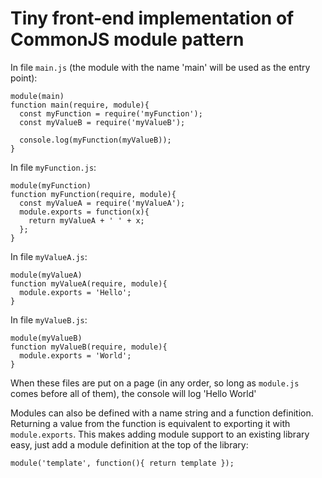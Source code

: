Tiny front-end implementation of CommonJS module pattern
===

In file `main.js` (the module with the name 'main' will be used as the entry point):

    module(main)
    function main(require, module){
      const myFunction = require('myFunction');
      const myValueB = require('myValueB');

      console.log(myFunction(myValueB));
    }

In file `myFunction.js`:

    module(myFunction)
    function myFunction(require, module){
      const myValueA = require('myValueA');
      module.exports = function(x){
        return myValueA + ' ' + x;
      };
    }

In file `myValueA.js`:

    module(myValueA)
    function myValueA(require, module){
      module.exports = 'Hello';
    }

In file `myValueB.js`:

    module(myValueB)
    function myValueB(require, module){
      module.exports = 'World';
    }

When these files are put on a page (in any order, so long as `module.js` comes before all of them), the console will log 'Hello World'

Modules can also be defined with a name string and a function definition.  Returning a value from the function is equivalent to exporting it with `module.exports`.  This makes adding module support to an existing library easy, just add a module definition at the top of the library:

    module('template', function(){ return template });
